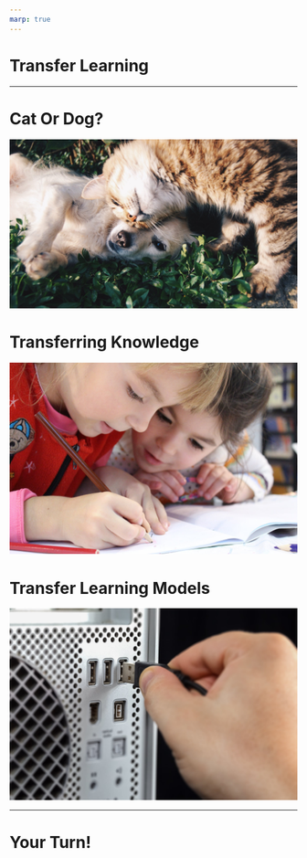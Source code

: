 ```yaml
---
marp: true
---
```


# Transfer Learning

<!--
One of the major downsides of non-parametric approaches (and many of the algorithms we have learned are non-parametric; that
is, they only rely on the data, not on any underlying assumptions about the data) is that we often need a ton of data for the
model to start making sense. Since these models rely purely on historical data for predictions, we need to train a model to
learn from scratch.

-->

---

# Cat Or Dog?

![](res/cat_dog.jpeg)

<!--
In a previous lesson, we trained an artificial neural network to tell the difference between a cat and a dog. The model (like
a human) learned from scratch what different types of cat and dog look like, and used historical data to make predictions.

This model is equivalent to a baby learning what a cat and dog look like just by seeing a ton of cats and dogs and being told
which photo is a cat and which is a dog.

But that's not really how humans learn, is it?

Image Details:
* [cat_dog.jpeg](https://www.pexels.com/photo/orange-tabby-cat-beside-fawn-short-coated-puppy-46024/): Pexels License

-->

# Transferring Knowledge

![](res/learning.jpeg)

<!--
In reality, humans learn a different way. We are told what cats and dogs looks like, through various media. We learn what
sounds they make, what they look like from books and movies... The knowledge is "transferred" from others to our own brain.
We learn, for example that:

- Cats go "meow" while dogs go "woof"
- Cats and dogs have different-looking noses and ears
- Cat claws tend to be sharper than dog claws
- Lots more

Therefore, when we do eventually have to see cats and dogs in real life, we are well prepared to know which is which. We don't
need to see thousands of them to know the difference; usually just a few will do, since we already know so much about them.

Image Details:
* [learning.jpeg](https://www.pexels.com/photo/girls-on-desk-looking-at-notebook-159823/): Pexels License

-->

# Transfer Learning Models

![](res/usb.jpeg)

<!--
Transfer learning works the same way. We take a model that we have already trained and "plug it in" to our new model. For
example, we may have a model that knows how to tell the difference between a bunch of animals. This may not have a very high
accuracy when the sample contains only cats and dogs, but we can use what we know in the pre-existing model, train it on just a
few new cat vs dog data points, and have a great model to tell the difference between cats and dogs.

Image Details:
* [usb.jpeg](https://www.pexels.com/photo/person-inserting-usb-cable-on-usb-port-3531858/): Pexels License

-->

---

# Your Turn!

<!--
Direct students to the colab, where they will use transfer learning to build a model to tell the difference between cats and
dogs.

-->
